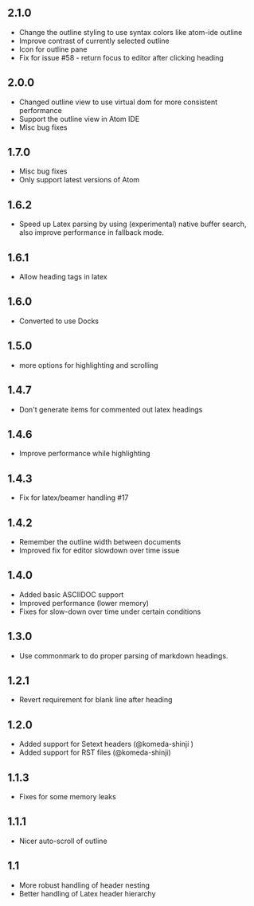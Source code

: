 ## 2.1.0
* Change the outline styling to use syntax colors like atom-ide outline
* Improve contrast of currently selected outline
* Icon for outline pane
* Fix for issue #58 - return focus to editor after clicking heading


## 2.0.0
* Changed outline view to use virtual dom for more consistent performance
* Support the outline view in Atom IDE
* Misc bug fixes

## 1.7.0
* Misc bug fixes
* Only support latest versions of Atom

## 1.6.2

* Speed up Latex parsing by using (experimental) native buffer search, also improve performance in fallback mode.

## 1.6.1

* Allow heading tags in latex

## 1.6.0

* Converted to use Docks

## 1.5.0

* more options for highlighting and scrolling

## 1.4.7

* Don't generate items for commented out latex headings

## 1.4.6

* Improve performance while highlighting

## 1.4.3

* Fix for latex/beamer handling #17

## 1.4.2

* Remember the outline width between documents
* Improved fix for editor slowdown over time issue

## 1.4.0

* Added basic ASCIIDOC support
* Improved performance (lower memory)
* Fixes for slow-down over time under certain conditions

## 1.3.0

* Use commonmark to do proper parsing of markdown headings.

## 1.2.1

* Revert requirement for blank line after heading

## 1.2.0

* Added support for Setext headers (@komeda-shinji )
* Added support for RST files (@komeda-shinji)

## 1.1.3

* Fixes for some memory leaks

## 1.1.1

* Nicer auto-scroll of outline

## 1.1

* More robust handling of header nesting
* Better handling of Latex header hierarchy
